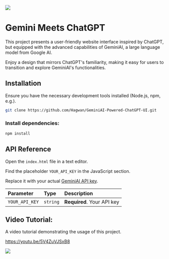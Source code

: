 ![](https://github.com/Hagwan/GeminiAI-Powered-ChatGPT-UI/blob/main/images/android-chrome-512x512.png)


# Gemini Meets ChatGPT
This project presents a user-friendly website interface inspired by ChatGPT, but equipped with the advanced capabilities of GeminiAI, a large language model from Google AI.

Enjoy a design that mirrors ChatGPT's familiarity, making it easy for users to transition and explore GeminiAI's functionalities.

## Installation
Ensure you have the necessary development tools installed (Node.js, npm, e.g.).


```bash
git clone https://github.com/Hagwan/GeminiAI-Powered-ChatGPT-UI.git
```
### Install dependencies:
```bash
npm install
```


## API Reference

Open the ```index.html``` file in a text editor.

Find the placeholder ```YOUR_API_KEY``` in the JavaScript section.

Replace it with your actual [GeminiAI API key](https://ai.google.dev/).


| Parameter | Type     | Description                |
| :-------- | :------- | :------------------------- |
| `YOUR_API_KEY` | `string` | **Required**. Your API key |




## Video Tutorial:

A video tutorial demonstrating the usage of this project. 

https://youtu.be/5V4ZuVJSxB8

![](https://github.com/Hagwan/GeminiAI-Powered-ChatGPT-UI/blob/main/Gif/Presentation.gif)

